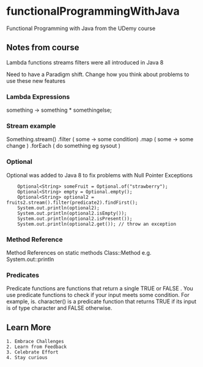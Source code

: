 # functionalProgrammingWithJava
Functional Programming with Java from the UDemy course


## Notes from course

Lambda functions streams filters were all introduced in Java 8

Need to have a Paradigm shift. Change how you think about problems to use these new features


### Lambda Expressions
something -> something * somethingelse;


### Stream example
Something.stream()
	.filter ( some -> some condition)
	.map ( some -> some change )
	.forEach ( do something eg sysout )

### Optional
Optional was added to Java 8 to fix problems with Null Pointer Exceptions

		Optional<String> someFruit = Optional.of("strawberry");
		Optional<String> empty = Optional.empty();
		Optional<String> optional2 = fruits2.stream().filter(predicate2).findFirst();
		System.out.println(optional2);
		System.out.println(optional2.isEmpty());
		System.out.println(optional2.isPresent());
		System.out.println(optional2.get()); // throw an exception
		

### Method Reference
Method  References on static methods
Class::Method
e.g.
System.out::println

### Predicates
Predicate functions are functions that return a single TRUE or FALSE . You use predicate functions to check if your input meets some condition. For example, is. character() is a predicate function that returns TRUE if its input is of type character and FALSE otherwise.

## Learn More
	1. Embrace Challenges
	2. Learn from Feedback
	3. Celebrate Effort
	4. Stay curious